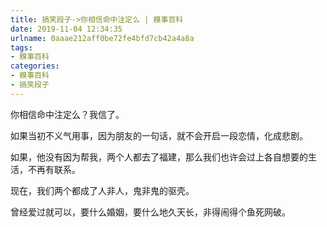 ```yaml
---
title: 搞笑段子->你相信命中注定么 | 糗事百科
date: 2019-11-04 12:34:35
urlname: 0aaae212aff0be72fe4bfd7cb42a4a8a
tags: 
- 糗事百科
categories:
- 糗事百科
- 搞笑段子
---
```

你相信命中注定么？我信了。

如果当初不义气用事，因为朋友的一句话，就不会开启一段恋情，化成悲剧。

如果，他没有因为帮我，两个人都去了福建，那么我们也许会过上各自想要的生活，不再有联系。

现在，我们两个都成了人非人，鬼非鬼的驱壳。

曾经爱过就可以，要什么婚姻，要什么地久天长，非得闹得个鱼死网破。


